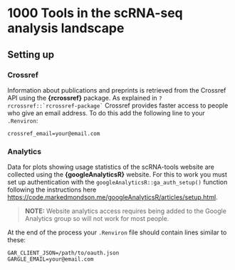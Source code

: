 
# 1000 Tools in the scRNA-seq analysis landscape

<!-- badges: start -->
<!-- badges: end -->

## Setting up

### Crossref

Information about publications and preprints is retrieved from the Crossref API using the **{rcrossref}** package.
As explained in `` ?rcrossref::`rcrossref-package` `` Crossref provides faster access to people who give an email address.
To do this add the following line to your `.Renviron`:

```
crossref_email=your@email.com
```

### Analytics

Data for plots showing usage statistics of the scRNA-tools website are collected using the **{googleAnalyticsR}** website.
For this to work you must set up authentication with the `googleAnalyticsR::ga_auth_setup()` function following the instructions here https://code.markedmondson.me/googleAnalyticsR/articles/setup.html.

> **NOTE:** Website analytics access requires being added to the Google Analytics group so will not work for most people.

At the end of the process your `.Renviron` file should contain lines similar to these:

```
GAR_CLIENT_JSON=/path/to/oauth.json
GARGLE_EMAIL=your@email.com
```
